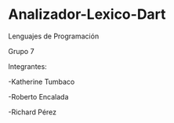 # Analizador-Lexico-Dart

Lenguajes de Programación

Grupo 7

Integrantes:

-Katherine Tumbaco

-Roberto Encalada

-Richard Pérez
